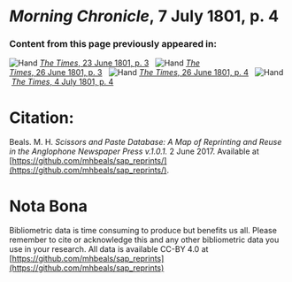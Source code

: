 # *Morning Chronicle*, 7 July 1801, p. 4  
  
### Content from this page previously appeared in:  
![Hand](http://scissorsandpaste.net/wp-content/uploads/2017/06/smallhandpointer.png) [*The Times*, 23 June 1801, p. 3](https://mhbeals.github.io/sap_html/The-Times/The-Times-23-June-1801-p-3)  
![Hand](http://scissorsandpaste.net/wp-content/uploads/2017/06/smallhandpointer.png) [*The Times*, 26 June 1801, p. 3](https://mhbeals.github.io/sap_html/The-Times/The-Times-26-June-1801-p-3)  
![Hand](http://scissorsandpaste.net/wp-content/uploads/2017/06/smallhandpointer.png) [*The Times*, 26 June 1801, p. 4](https://mhbeals.github.io/sap_html/The-Times/The-Times-26-June-1801-p-4)  
![Hand](http://scissorsandpaste.net/wp-content/uploads/2017/06/smallhandpointer.png) [*The Times*, 4 July 1801, p. 4](https://mhbeals.github.io/sap_html/The-Times/The-Times-4-July-1801-p-4)  


# Citation: 

Beals. M. H. *Scissors and Paste Database: A Map of Reprinting and Reuse in the Anglophone Newspaper Press v.1.0.1.* 2 June 2017. Available at [https://github.com/mhbeals/sap_reprints/](https://github.com/mhbeals/sap_reprints/). 

# Nota Bona

Bibliometric data is time consuming to produce but benefits us all. Please remember to cite or acknowledge this and any other bibliometric data you use in your research. All data is available CC-BY 4.0 at [https://github.com/mhbeals/sap_reprints](https://github.com/mhbeals/sap_reprints)